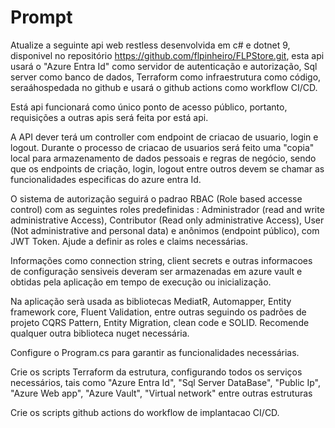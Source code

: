 # Prompt

Atualize a seguinte api web restless desenvolvida em c# e dotnet 9, disponivel no repositório https://github.com/flpinheiro/FLPStore.git, esta api usará o "Azure Entra Id" como servidor de autenticação e autorização, Sql server como banco de dados, Terraform como infraestrutura como código, seraáhospedada no github e usará o github actions como workflow CI/CD. 

Está api funcionará como único ponto de acesso público, portanto, requisições a outras apis será feita por está api. 

A API dever terá um controller com endpoint de criacao de usuario, login e logout.
Durante o processo de criacao de usuarios será feito uma "copia" local para armazenamento de dados pessoais e regras de negócio, sendo que os endpoints de criação, login, logout entre outros devem se chamar as funcionalidades especificas do azure entra Id.

O sistema de autorização seguirá o padrao RBAC (Role based accesse control) com as seguintes roles predefinidas : Administrador (read and write administrative Access), Contributor (Read only administrative Access), User (Not administrative and personal data) e anônimos (endpoint público), com JWT Token. Ajude a definir as roles e claims necessárias. 

Informações como connection string, client secrets e outras informacoes de configuração sensiveis deveram ser armazenadas em azure vault e obtidas pela aplicação em tempo de execução ou inicialização.

Na aplicação serà usada as bibliotecas MediatR, Automapper, Entity framework core, Fluent Validation, entre outras seguindo os padrões de projeto CQRS Pattern, Entity Migration, clean code e SOLID. Recomende qualquer outra biblioteca nuget necessária.

Configure o Program.cs para garantir as funcionalidades necessárias.

Crie os scripts Terraform da estrutura, configurando todos os serviços necessários, tais como "Azure Entra Id", "Sql Server DataBase", "Public Ip", "Azure Web app", "Azure Vault", "Virtual network" entre outras estruturas

Crie os scripts github actions do workflow de implantacao CI/CD.

